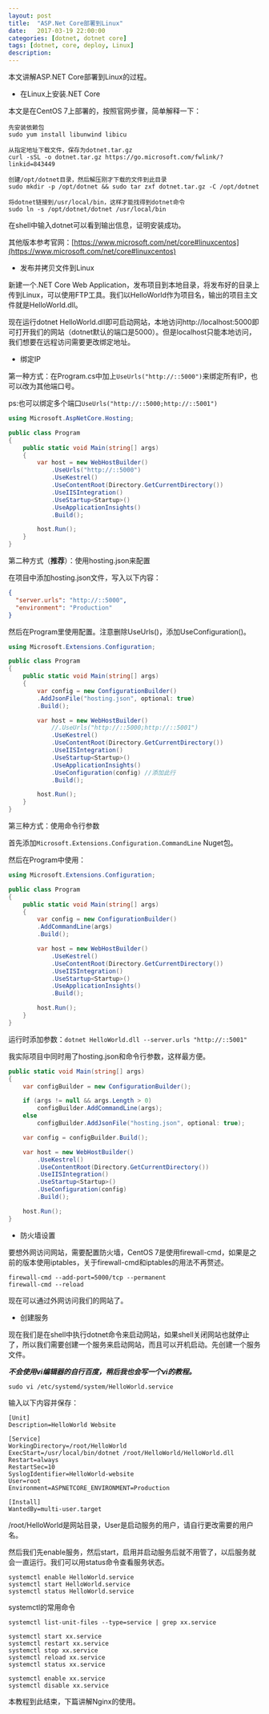 ```yaml
---
layout: post
title:  "ASP.Net Core部署到Linux"
date:   2017-03-19 22:00:00
categories: [dotnet, dotnet core]
tags: [dotnet, core, deploy, Linux]
description: 
---
```


本文讲解ASP.NET Core部署到Linux的过程。

<!--more-->

* 在Linux上安装.NET Core

本文是在CentOS 7上部署的，按照官网步骤，简单解释一下：

```shell
先安装依赖包
sudo yum install libunwind libicu

从指定地址下载文件，保存为dotnet.tar.gz
curl -sSL -o dotnet.tar.gz https://go.microsoft.com/fwlink/?linkid=843449

创建/opt/dotnet目录，然后解压刚才下载的文件到此目录
sudo mkdir -p /opt/dotnet && sudo tar zxf dotnet.tar.gz -C /opt/dotnet

将dotnet链接到/usr/local/bin，这样才能找得到dotnet命令
sudo ln -s /opt/dotnet/dotnet /usr/local/bin
```

在shell中输入dotnet可以看到输出信息，证明安装成功。

其他版本参考官网：[https://www.microsoft.com/net/core#linuxcentos](https://www.microsoft.com/net/core#linuxcentos)

* 发布并拷贝文件到Linux

新建一个.NET Core Web Application，发布项目到本地目录，将发布好的目录上传到Linux，可以使用FTP工具。我们以HelloWorld作为项目名，输出的项目主文件就是HelloWorld.dll。

现在运行dotnet HelloWorld.dll即可启动网站，本地访问http://localhost:5000即可打开我们的网站（dotnet默认的端口是5000）。但是localhost只能本地访问，我们想要在远程访问需要更改绑定地址。

* 绑定IP

第一种方式：在Program.cs中加上```UseUrls("http://::5000")```来绑定所有IP，也可以改为其他端口号。

ps:也可以绑定多个端口```UseUrls("http://::5000;http://::5001")```

```csharp
using Microsoft.AspNetCore.Hosting;

public class Program
{
    public static void Main(string[] args)
    {
        var host = new WebHostBuilder()
            .UseUrls("http://::5000")
            .UseKestrel()
            .UseContentRoot(Directory.GetCurrentDirectory())
            .UseIISIntegration()
            .UseStartup<Startup>()
            .UseApplicationInsights()
            .Build();

        host.Run();
    }
}
```

第二种方式（**推荐**）：使用hosting.json来配置

在项目中添加hosting.json文件，写入以下内容：

```json
{
  "server.urls": "http://::5000",
  "environment": "Production"
}
```

然后在Program里使用配置。注意删除UseUrls()，添加UseConfiguration()。

```csharp
using Microsoft.Extensions.Configuration;

public class Program
{
    public static void Main(string[] args)
    {
        var config = new ConfigurationBuilder()
        .AddJsonFile("hosting.json", optional: true)
        .Build();

        var host = new WebHostBuilder()
            //.UseUrls("http://::5000;http://::5001")
            .UseKestrel()
            .UseContentRoot(Directory.GetCurrentDirectory())
            .UseIISIntegration()
            .UseStartup<Startup>()
            .UseApplicationInsights()
            .UseConfiguration(config) //添加此行
            .Build();

        host.Run();
    }
}
```

第三种方式：使用命令行参数

首先添加```Microsoft.Extensions.Configuration.CommandLine``` Nuget包。

然后在Program中使用：

```csharp
using Microsoft.Extensions.Configuration;

public class Program
{
    public static void Main(string[] args)
    {
        var config = new ConfigurationBuilder()
        .AddCommandLine(args)
        .Build();

        var host = new WebHostBuilder()
            .UseKestrel()
            .UseContentRoot(Directory.GetCurrentDirectory())
            .UseIISIntegration()
            .UseStartup<Startup>()
            .UseApplicationInsights()
            .Build();

        host.Run();
    }
}
```

运行时添加参数：```dotnet HelloWorld.dll --server.urls "http://::5001"```

我实际项目中同时用了hosting.json和命令行参数，这样最方便。

```csharp
public static void Main(string[] args)
{
    var configBuilder = new ConfigurationBuilder();

    if (args != null && args.Length > 0)
        configBuilder.AddCommandLine(args);
    else
        configBuilder.AddJsonFile("hosting.json", optional: true);

    var config = configBuilder.Build();

    var host = new WebHostBuilder()
        .UseKestrel()
        .UseContentRoot(Directory.GetCurrentDirectory())
        .UseIISIntegration()
        .UseStartup<Startup>()
        .UseConfiguration(config)
        .Build();

    host.Run();
}
```

* 防火墙设置

要想外网访问网站，需要配置防火墙，CentOS 7是使用firewall-cmd，如果是之前的版本使用iptables，关于firewall-cmd和iptables的用法不再赘述。

```shell
firewall-cmd --add-port=5000/tcp --permanent
firewall-cmd --reload
```

现在可以通过外网访问我们的网站了。

* 创建服务

现在我们是在shell中执行dotnet命令来启动网站，如果shell关闭网站也就停止了，所以我们需要创建一个服务来启动网站，而且可以开机启动。先创建一个服务文件。

***不会使用vi编辑器的自行百度，稍后我也会写一个vi的教程。***

```shell
sudo vi /etc/systemd/system/HelloWorld.service
```

输入以下内容并保存：

```shell
[Unit]
Description=HelloWorld Website

[Service]
WorkingDirectory=/root/HelloWorld
ExecStart=/usr/local/bin/dotnet /root/HelloWorld/HelloWorld.dll
Restart=always
RestartSec=10
SyslogIdentifier=HelloWorld-website
User=root
Environment=ASPNETCORE_ENVIRONMENT=Production 

[Install]
WantedBy=multi-user.target
```

/root/HelloWorld是网站目录，User是启动服务的用户，请自行更改需要的用户名。

然后我们先enable服务，然后start，启用并启动服务后就不用管了，以后服务就会一直运行。我们可以用status命令查看服务状态。

```shell
systemctl enable HelloWorld.service
systemctl start HelloWorld.service
systemctl status HelloWorld.service
```

systemctl的常用命令

```shell
systemctl list-unit-files --type=service | grep xx.service

systemctl start xx.service
systemctl restart xx.service
systemctl stop xx.service
systemctl reload xx.service
systemctl status xx.service

systemctl enable xx.service
systemctl disable xx.service
```

本教程到此结束，下篇讲解Nginx的使用。